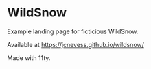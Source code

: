 # WildSnow
Example landing page for ficticious WildSnow.

Available at https://jcnevess.github.io/wildsnow/

Made with 11ty.
